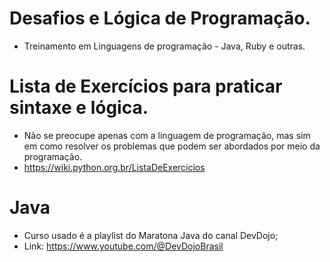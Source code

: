 # Desafios e Lógica de Programação.
* Treinamento em Linguagens de programação - Java, Ruby e outras.

# Lista de Exercícios para praticar sintaxe e lógica.

* Não se preocupe apenas com a linguagem de programação, mas sim em como resolver os problemas que podem ser abordados por meio da programação.
* https://wiki.python.org.br/ListaDeExercicios

# Java #
* Curso usado é a playlist do Maratona Java do canal DevDojo;
* Link: https://www.youtube.com/@DevDojoBrasil




